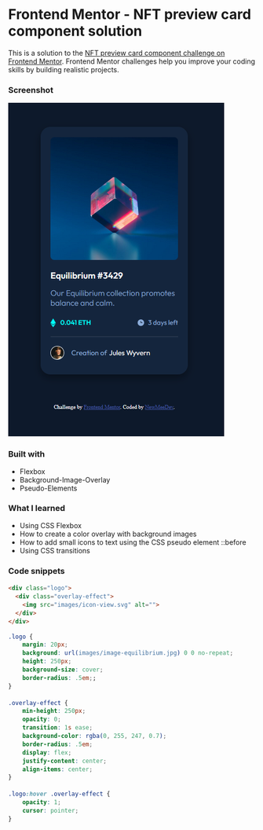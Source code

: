 # Frontend Mentor - NFT preview card component solution

This is a solution to the [NFT preview card component challenge on Frontend Mentor](https://www.frontendmentor.io/challenges/nft-preview-card-component-SbdUL_w0U). Frontend Mentor challenges help you improve your coding skills by building realistic projects. 



### Screenshot

![](./screen.png)


### Built with

- Flexbox
- Background-Image-Overlay
- Pseudo-Elements

### What I learned

- Using CSS Flexbox
- How to create a color overlay with background images
- How to add small icons to text using the CSS pseudo element ::before
- Using CSS transitions

### Code snippets

```html
<div class="logo">
  <div class="overlay-effect">
    <img src="images/icon-view.svg" alt="">
  </div>
</div>
```

```css
.logo {
    margin: 20px;
    background: url(images/image-equilibrium.jpg) 0 0 no-repeat; 
    height: 250px;
    background-size: cover;
    border-radius: .5em;;
}

.overlay-effect {
    min-height: 250px;
    opacity: 0;
    transition: 1s ease;
    background-color: rgba(0, 255, 247, 0.7);
    border-radius: .5em;
    display: flex;
    justify-content: center;
    align-items: center;
}

.logo:hover .overlay-effect {
    opacity: 1;
    cursor: pointer;
}
```
